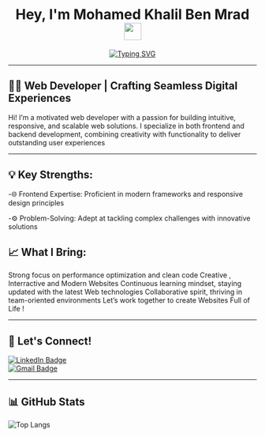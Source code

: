 <h1 align="center"><b>Hey, I'm Mohamed Khalil Ben Mrad</b><img src="https://media.giphy.com/media/hvRJCLFzcasrR4ia7z/giphy.gif" width="35"></h1>
<p align="center">
  <a href="https://git.io/typing-svg"><img src="https://readme-typing-svg.herokuapp.com?font=&size=21&pause=1000&color=00FF00&center=true&width=435&lines=Business+Computing+at+ESSECT;Web+Developer;Aspiring+Entrepreneur;Always+Learning+New+Things" alt="Typing SVG" /></a>
</p>

---

## 👨‍💻 Web Developer | Crafting Seamless Digital Experiences
Hi! I’m a motivated web developer with a passion for building intuitive, responsive, and scalable web solutions. I specialize in both frontend and backend development, combining creativity with functionality to deliver outstanding user experiences

---

## 💡 Key Strengths:

-🌐 Frontend Expertise: Proficient in modern frameworks and responsive design principles 

-⚙️ Problem-Solving: Adept at tackling complex challenges with innovative solutions 

## 📈 What I Bring:

Strong focus on performance optimization and clean code
Creative , Interractive and Modern Websites
Continuous learning mindset, staying updated with the latest Web technologies
Collaborative spirit, thriving in team-oriented environments
Let’s work together to create Websites Full of Life !

---

## 🌟 Let's Connect!
[![LinkedIn Badge](https://img.shields.io/badge/-Mohamed%20Khalil%20Ben%20Mrad-0e76a8?style=flat&labelColor=0e76a8&logo=linkedin&logoColor=white)](https://www.linkedin.com/in/mohamed-khalil-ben-mrad/)  
[![Gmail Badge](https://img.shields.io/badge/-mohamedkhalilbenmrad@gmail.com-c0392b?style=flat&labelColor=c0392b&logo=gmail&logoColor=white)](mailto:mohamedkhalilbenmrad@gmail.com)  

---

## 📊 GitHub Stats
![Top Langs](https://github-readme-stats.vercel.app/api/top-langs/?username=MKBM165&layout=compact&theme=algolia&cache_seconds=30)
<!---
MKBM165/MKBM165 is a ✨ special ✨ repository because its `README.md` (this file) appears on your GitHub profile.
You can click the Preview link to take a look at your changes.
--->
